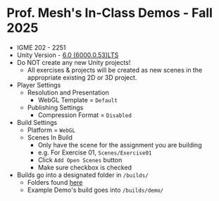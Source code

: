 # Prof. Mesh's In-Class Demos - Fall 2025

- IGME 202 - 2251
- Unity Version - [6.0 (6000.0.53)LTS](https://unity.com/releases/editor/whats-new/6000.0.53)
- Do NOT create any new Unity projects!
    - All exercises & projects will be created as new scenes in the appropriate existing 2D or 3D project.
- Player Settings
  - Resolution and Presentation
    - WebGL Template = `Default`
  - Publishing Settings
    - Compression Format = `Disabled`
- Build Settings
   - Platform = `WebGL`
   - Scenes In Build
     - Only have the scene for the assignment you are building
     - e.g. For Exercise 01, `Scenes/Exercise01`
     - Click `Add Open Scenes` button
     - Make sure checkbox is checked
- Builds go into a designated folder in `/builds/`
  - Folders found [here](/builds/)
  - Example Demo's build goes into `/builds/demo/`
